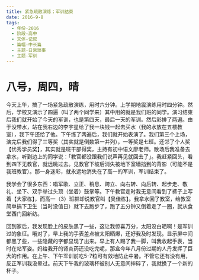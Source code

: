 ```yaml
---
title: 紧急疏散演练；军训结束
date: 2016-9-8
tags:
  - 年份-2016
  - 阶段-高中
  - 文体-记叙
  - 篇幅-中长篇
  - 主题-日常琐事
  - 主题-军训
---
```


# 八号，周四，晴

今天上午，搞了一场紧急疏散演练，用时六分钟。上学期地震演练用时四分钟。然后，学校又演示了四遍（叫了两个同学来）其中用的就是我们班的同学。演习结束后我们就开始了今天的军训，也是第四天，最后一天的军训。然后彩排了两遍。由于没带水，站在我右边的李宇星给了我一块钱一起去买水（我的水放在五楼教室），我下午还给了他。下午练了两遍后，我们就开始表演了。我们第三个上场，演完后我们得了三等奖（其实就是倒数第一并列），一等奖是七班。还邻了个人奖【优秀学员奖】，其实就是班干部得奖，主持有初中语文廖老师。散场后我准备去拿水，听到边上的同学说：「教官都没跟我们说声再见就回去了」。我赶紧回头，看到四下无教官，就远眺过去。见教官下坡后消失被地下室墙挡到的背影（可能不是我班教官）。那一身迷彩，就永远地消失在了高一的军训，军训结束了。

我学会了很多东西：唱军歌、立正、稍息、跨立、向右转、向后转、起步走、敬礼、坐下、双手举过头顶（坐着）鼓掌等。下午教官走时我无意间看到了裤子上写着【大家栋】，而高一（3）班群却说教官叫【吴佳栋】。我拿水回了教室，给教室简单搞下卫生（当时没值日）就下去跑步了，跑了五分钟又倒着走了一圈，就从食堂西门回新纺。

回到家后，我发现脸上的皮肤黑了一些，这让我惊喜万分，太阳没白晒啊！是军训过的象征。哦对了，早上我的手表差点被太阳晒爆，还好我及时发现。显示屏中间都黑了些，一些隐藏的字都显现了出来。早上有人踢了我一脚，叫我收起手表，当时在站军姿。妈给我开的肾炎药还没吃完呢，那盒今年八月份过期的人丹发挥了巨大的作用。在上午、下午军训前吃5-7粒可有效地防止中暑。不管它还有没有用，反正军训我没晕过。前天下午我的玻璃杯被别人无意间摔碎了，我就换了一个新的杯子。
